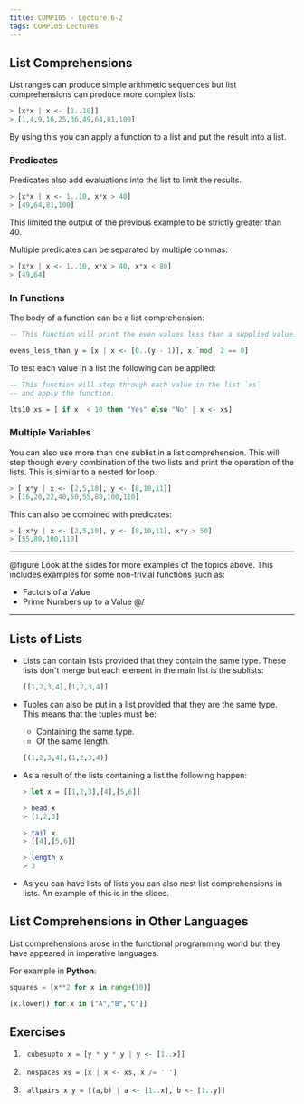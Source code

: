 ```yaml
---
title: COMP105 - Lecture 6-2
tags: COMP105 Lectures
---
```

## List Comprehensions
List ranges can produce simple arithmetic sequences but list comprehensions can produce more complex lists:

```haskell
> [x*x | x <- [1..10]]
> [1,4,9,16,25,36,49,64,81,100]
```

By using this you can apply a function to a list and put the result into a list.

### Predicates
Predicates also add evaluations into the list to limit the results.

```haskell
> [x*x | x <- 1..10, x*x > 40]
> [49,64,81,100]
```

This limited the output of the previous example to be strictly greater than 40.

Multiple predicates can be separated by multiple commas:

```haskell
> [x*x | x <- 1..10, x*x > 40, x*x < 80]
> [49,64]
```

### In Functions
The body of a function can be a list comprehension:

```haskell
-- This function will print the even values less than a supplied value.

evens_less_than y = [x | x <- [0..(y - 1)], x `mod` 2 == 0]
```

To test each value in a list the following can be applied:

```haskell
-- This function will step through each value in the list `xs`
-- and apply the function.

lts10 xs = [ if x  < 10 then "Yes" else "No" | x <- xs]
```

### Multiple Variables
You can also use more than one sublist in a list comprehension. This will step though every combination of the two lists and print the operation of the lists. This is similar to a nested for loop.

```haskell
> [ x*y | x <- [2,5,10], y <- [8,10,11]]
> [16,20,22,40,50,55,80,100,110]
```

This can also be combined with predicates:

```haskell
> [ x*y | x <- [2,5,10], y <- [8,10,11], x*y > 50]
> [55,80,100,110]
```

---
@figure
Look at the slides for more examples of the topics above. This includes examples for some non-trivial functions such as:

* Factors of a Value
* Prime Numbers up to a Value
@/
---

## Lists of Lists
* Lists can contain lists provided that they contain the same type. These lists don't merge but each element in the main list is the sublists:

	```haskell
	[[1,2,3,4],[1,2,3,4]]
	```

* Tuples can also be put in a list provided that they are the same type. This means that the tuples must be:

	* Containing the same type.
	* Of the same length.

	```haskell
	[(1,2,3,4),(1,2,3,4)]
	```

* As a result of the lists containing a list the following happen:

	```haskell
	> let x = [[1,2,3],[4],[5,6]]

	> head x
	> [1,2,3]

	> tail x
	> [[4],[5,6]]

	> length x
	> 3
	```

* As you can have lists of lists you can also nest list comprehensions in lists. An example of this is in the slides.

## List Comprehensions in Other Languages
List comprehensions arose in the functional programming world but they have appeared in imperative languages.

For example in **Python**:

```python
squares = [x**2 for x in range(10)]

[x.lower() for x in ["A","B","C"]]
```

## Exercises
1. ```haskell
	cubesupto x = [y * y * y | y <- [1..x]]
	```

1. ```haskell
	nospaces xs = [x | x <- xs, x /= ' ']
	```
	
1. ```haskell
	allpairs x y = [(a,b) | a <- [1..x], b <- [1..y]]
	```
